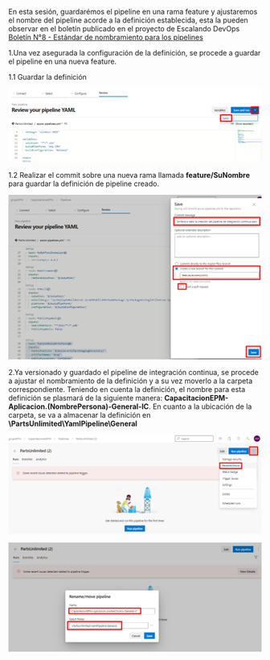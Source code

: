 En esta sesión, guardarémos el pipeline en una rama feature y ajustaremos el nombre del pipeline acorde a la definición establecida, esta la pueden observar en el boletín publicado en el proyecto de Escalando DevOps [Boletín N°8 - Estándar de nombramiento para los pipelines](https://dev.azure.com/grupoepm/EscalandoDevOpsEPM/_wiki/wikis/EscalandoDevOpsEPM.wiki/742/Bolet%C3%ADn-N%C2%B08-Est%C3%A1ndar-de-nombramiento-para-los-pipelines)


1.Una vez asegurada la configuración de la definición, se procede a guardar el pipeline en una nueva feature.

1.1 Guardar la definición 

![save](./assets/save.png)

1.2 Realizar el commit sobre una nueva rama llamada **feature/SuNombre** para guardar la definición de pipeline creado.

![commit](./assets/commit.png)

2.Ya versionado y guardado el pipeline de integración continua, se procede a ajustar el nombramiento de la definición y a su vez moverlo a la carpeta correspondiente. Teniendo en cuenta la definición, el nombre para esta definición se plasmará de la siguiente manera: **CapacitacionEPM-Aplicacion.(NombrePersona)-General-IC**. En cuanto a la ubicación de la carpeta, se va a almacenar la definición en **\PartsUnlimited\YamlPipeline\General**

![opcion-renombrar](./assets/opcion-renombrar.png)

![renombrar-mover](./assets/renombrar-mover.png)



